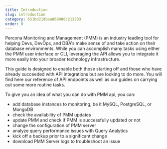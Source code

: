```yaml
---
title: Introduction
slug: introduction
category: 651bd218baa868000c212203
order: 0
---
```


Percona Monitoring and Management (PMM) is an industry leading tool for helping Devs, DevOps, and DBA's make sense of and take action on their database environments. While you can accomplish many tasks using either the PMM user interface or CLI, leveraging the API allows you to integrate it more easily into your broader technology infrastructure.

This guide is designed to enable both those starting off and those who have already succeeded with API integrations but are looking to do more. You will find here our reference of API endpoints as well as our guides on carrying out some more routine tasks.

To give you an idea of what you can do with PMM api, you can:

- add database instances to monitoring, be it MySQL, PostgreSQL, or MongoDB
- check the availability of PMM updates
- update PMM and check if PMM is successfully updated or not
- change the configuration of PMM server
- analyze query performance issues with Query Analytics
- kick off a backup prior to a significant change
- download PMM Server logs to troubleshoot an issue
